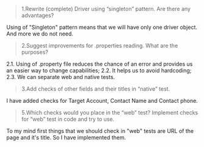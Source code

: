 ﻿> 1.Rewrite (complete) Driver using “singleton” pattern. Are there any advantages?

Using of "Singleton" pattern means that we will have only one driver object. And more we do not need.

> 2.Suggest improvements for .properties reading. What are the purposes?

2.1. Using of .property file reduces the chance of an error and provides us an easier way to change capabilities;
2.2. It helps us to avoid hardcoding;
2.3. We can separate web and native tests.

> 3.Add checks of other fields and their titles in “native” test.

I have added checks for Target Account, Contact Name and Contact phone.

> 5.Which checks would you place in the “web” test?
> Implement checks for “web” test in code and try to use.

To my mind first things that we should check in "web" tests are URL of the page and it's title.
So I have implemented them.